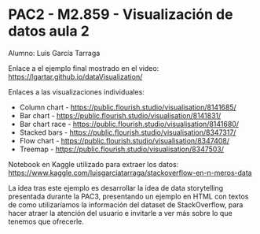 # PAC2 - M2.859 - Visualización de datos aula 2

Alumno: Luis García Tarraga

Enlace a el ejemplo final mostrado en el video: https://lgartar.github.io/dataVisualization/

Enlaces a las visualizaciones individuales:
* Column chart - https://public.flourish.studio/visualisation/8141685/
* Bar chart - https://public.flourish.studio/visualisation/8141831/
* Bar chart race - https://public.flourish.studio/visualisation/8141680/
* Stacked bars - https://public.flourish.studio/visualisation/8347317/
* Flow chart - https://public.flourish.studio/visualisation/8347408/
* Treemap - https://public.flourish.studio/visualisation/8347503/ 

Notebook en Kaggle utilizado para extraer los datos: https://www.kaggle.com/luisgarciatarraga/stackoverflow-en-n-meros-data

La idea tras este ejemplo es desarrollar la idea de data storytelling presentada durante la PAC3, presentando un ejemplo en HTML con textos de como utilizaríamos la información del dataset de StackOverflow, para hacer atraer la atención del usuario e invitarle a ver más sobre lo que tenemos que ofrecerle.
